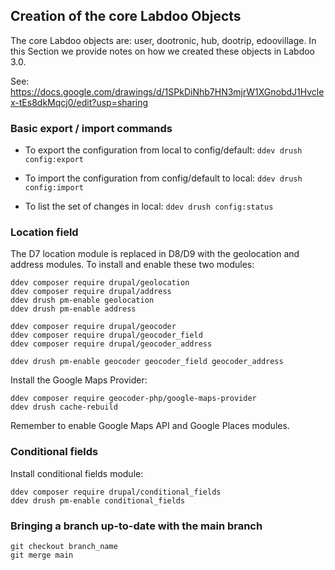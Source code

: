 ## Creation of the core Labdoo Objects

The core Labdoo objects are: user, dootronic, hub, dootrip, edoovillage. 
In this Section we provide notes on how we created these objects in Labdoo 3.0.

See: https://docs.google.com/drawings/d/1SPkDiNhb7HN3mjrW1XGnobdJ1Hvclex-tEs8dkMqcj0/edit?usp=sharing

### Basic export / import commands

- To export the configuration from local to config/default: `ddev drush config:export`

- To import the configuration from config/default to local: `ddev drush config:import`

- To list the set of changes in local: `ddev drush config:status` 

### Location field

The D7 location module is replaced in D8/D9 with the geolocation and address modules.
To install and enable these two modules:

```
ddev composer require drupal/geolocation
ddev composer require drupal/address
ddev drush pm-enable geolocation
ddev drush pm-enable address

ddev composer require drupal/geocoder
ddev composer require drupal/geocoder_field
ddev composer require drupal/geocoder_address

ddev drush pm-enable geocoder geocoder_field geocoder_address
```

Install the Google Maps Provider:

```
ddev composer require geocoder-php/google-maps-provider
ddev drush cache-rebuild
```

Remember to enable Google Maps API and Google Places modules.

### Conditional fields

Install conditional fields module:

```
ddev composer require drupal/conditional_fields 
ddev drush pm-enable conditional_fields
```

### Bringing a branch up-to-date with the main branch

```
git checkout branch_name
git merge main
```
